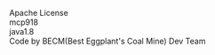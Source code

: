 Apache License </br>
mcp918 </br>
java1.8 </br>
Code by BECM(Best Eggplant's Coal Mine) Dev Team </br>
